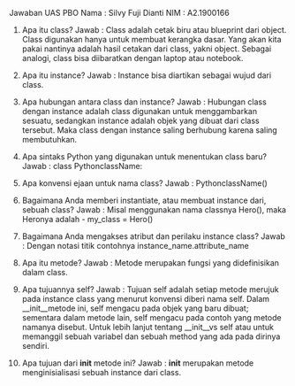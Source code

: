 Jawaban UAS PBO
Nama : Silvy Fuji Dianti
NIM : A2.1900166

1. Apa itu class?
    Jawab :
       Class adalah cetak biru atau blueprint dari object. Class digunakan hanya untuk membuat kerangka dasar. Yang akan kita pakai nantinya adalah hasil cetakan dari class, yakni object. Sebagai analogi, class bisa diibaratkan dengan laptop atau notebook.

2. Apa itu instance?
    Jawab :
        Instance bisa diartikan sebagai wujud dari class.

3. Apa hubungan antara class dan instance?
    Jawab :
        Hubungan class dengan instance adalah class digunakan untuk menggambarkan sesuatu, sedangkan instance adalah objek yang dibuat dari class tersebut. Maka class dengan instance saling berhubung karena saling membutuhkan.

4. Apa sintaks Python yang digunakan untuk menentukan class baru?
    Jawab :
        class PythonclassName:

5. Apa konvensi ejaan untuk nama class?
    Jawab :
       PythonclassName()

6. Bagaimana Anda memberi instantiate, atau membuat instance dari, sebuah class?
    Jawab :
    Misal menggunakan nama classnya Hero(), maka Heronya adalah - my_class = Hero() 

7. Bagaimana Anda mengakses atribut dan perilaku instance class?
    Jawab :
       Dengan notasi titik contohnya instance_name.attribute_name

8. Apa itu metode?
    Jawab :
        Metode merupakan fungsi yang didefinisikan dalam class.

9. Apa tujuannya self?
    Jawab :
        Tujuan self adalah setiap metode merujuk pada instance class yang menurut konvensi diberi nama self. Dalam __init__metode ini, self mengacu pada objek yang baru dibuat; sementara dalam metode lain, self mengacu pada contoh yang metode namanya disebut. Untuk lebih lanjut tentang __init__vs self atau untuk  memanggil sebuah variabel dan sebuah method yang ada pada dirinya sendiri.
        
10. Apa tujuan dari __init__ metode ini?
    Jawab :
        __init__ merupakan metode menginisialisasi sebuah instance dari class.